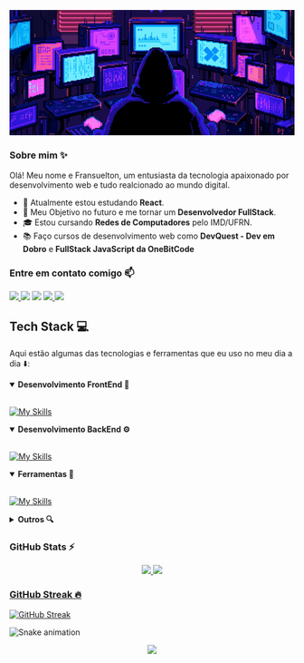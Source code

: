 <div align="center">

![Gif de apresentação com meu nome](./src/readme.gif)

</div>

### Sobre mim ✨

Olá! Meu nome e Fransuelton, um entusiasta da tecnologia apaixonado por desenvolvimento web e tudo realcionado ao mundo digital.

* 🌱 Atualmente estou estudando **React**.
* 🚀 Meu Objetivo no futuro e me tornar um **Desenvolvedor FullStack**.
* 🎓 Estou cursando **Redes de Computadores** pelo IMD/UFRN.
* 📚 Faço cursos de desenvolvimento web como **DevQuest - Dev em Dobro** e **FullStack JavaScript da OneBitCode**

### Entre em contato comigo 📫

<a href="https://instagram.com/elton_batista19" target="_blank"><img src="https://img.shields.io/badge/Instagram-E4405F?style=for-the-badge&logo=instagram&logoColor=white" target="_blank">
</a>
<a href = "mailto:elton6103@gmail.com">
<img src="https://img.shields.io/badge/Gmail-D14836?style=for-the-badge&logo=gmail&logoColor=white" target="_blank" ></a>
<a href = "https://www.frontendmentor.io/profile/Fransuelton">
<img src="https://img.shields.io/badge/-frontendmentor-3F54A3?logo=frontendmentor&logoColor=white&style=for-the-badge" target="_blank" ></a>
<a href="https://steamcommunity.com/id/Fransuelton/"><img src="https://img.shields.io/badge/Steam-000000?style=for-the-badge&logo=steam&logoColor=white">
</a>
<a href="https://www.linkedin.com/in/fransuelton/" target="_blank"><img src="https://img.shields.io/badge/LinkedIn-0077B5?style=for-the-badge&logo=linkedin&logoColor=white" target="_blank">
</a>

## Tech Stack 💻

Aqui estão algumas das tecnologias e ferramentas que eu uso no meu dia a dia ⬇️:

<details open>
<summary><b>Desenvolvimento FrontEnd 🎨</b></summary>
<br>

[![My Skills](https://skillicons.dev/icons?i=html,css,js,ts,react,vite,redux,styledcomponents)](https://skillicons.dev)
</details>

<details open>
<summary><b>Desenvolvimento BackEnd ⚙️</b></summary>
<br>

[![My Skills](https://skillicons.dev/icons?i=mysql,nodejs)](https://skillicons.dev)
</details>

<details open>
<summary><b>Ferramentas 🔧</b></summary>
<br>

[![My Skills](https://skillicons.dev/icons?i=vscode,git,figma,md)](https://skillicons.dev)
</details>

<details>
<summary><b>Outros 🔍</b></summary>
<br>

![scala](https://img.shields.io/badge/-scala-DC322F?logo=scala&logoColor=white&style=for-the-badge)
![Wireshark](https://img.shields.io/badge/-wireshark-1679A7?logo=wireshark&logoColor=white&style=for-the-badge)
![VirtualBox](https://img.shields.io/badge/-virtualbox-183A61?logo=virtualbox&logoColor=white&style=for-the-badge)
![canva](https://img.shields.io/badge/-canva-00C4CC?logo=canva&logoColor=white&style=for-the-badge)
![notion](https://img.shields.io/badge/-notion-000000?logo=notion&logoColor=white&style=for-the-badge)

</details>

### GitHub Stats ⚡

<div align="center">

<a href="https://github.com/Fransuelton">
<img height="180em" src="https://github-readme-stats.vercel.app/api?username=Fransuelton&show_icons=true&theme=radical&include_all_commits=true&count_private=true"/>
<img height="180em" src="https://github-readme-stats.vercel.app/api/top-langs/?username=Fransuelton&layout=compact&langs_count=6&theme=radical"/>

</div>

### GitHub Streak 🔥
[![GitHub Streak](https://github-readme-streak-stats.herokuapp.com/?user=Fransuelton&theme=radical)](https://git.io/streak-stats)

![Snake animation](https://github.com/fransuelton/fransuelton/blob/output/github-contribution-grid-snake-dark.svg)

<div align="center">

![](https://komarev.com/ghpvc/?username=Fransuelton&style=for-the-badge&label=VISUALIZAÇÕES+NO+PERFIL)
</div>